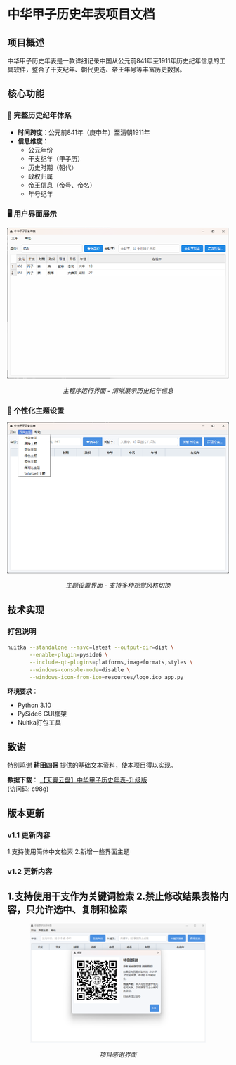 # 中华甲子历史年表项目文档

## 项目概述
中华甲子历史年表是一款详细记录中国从公元前841年至1911年历史纪年信息的工具软件，整合了干支纪年、朝代更迭、帝王年号等丰富历史数据。

## 核心功能

### 📅 完整历史纪年体系
- **时间跨度**：公元前841年（庚申年）至清朝1911年
- **信息维度**：
  - 公元年份
  - 干支纪年（甲子历）
  - 历史时期（朝代）
  - 政权归属
  - 帝王信息（帝号、帝名）
  - 年号纪年

### 🖥️ 用户界面展示
<div align="center">
  <img src="image/中华甲子历史年表运行界面.png" width="600" alt="主运行界面">
  <p><em>主程序运行界面 - 清晰展示历史纪年信息</em></p>
</div>

### 🎨 个性化主题设置
<div align="center">
  <img src="image/中华甲子历史年表主题设置.png" width="600" alt="主题设置界面">
  <p><em>主题设置界面 - 支持多种视觉风格切换</em></p>
</div>

## 技术实现

### 打包说明
```bash
nuitka --standalone --msvc=latest --output-dir=dist \
       --enable-plugin=pyside6 \
       --include-qt-plugins=platforms,imageformats,styles \
       --windows-console-mode=disable \
       --windows-icon-from-ico=resources/logo.ico app.py
```

**环境要求**：
- Python 3.10
- PySide6 GUI框架
- Nuitka打包工具

## 致谢

特别鸣谢 **耕田四哥** 提供的基础文本资料，使本项目得以实现。

**数据下载**：
[【天翼云盘】中华甲子历史年表-升级版](https://cloud.189.cn/t/EJZZzquuiuAj)  
(访问码: c98g)

## 版本更新

### v1.1 更新内容
1.支持使用简体中文检索
2.新增一些界面主题

### v1.2 更新内容
1.支持使用干支作为关键词检索
2.禁止修改结果表格内容，只允许选中、复制和检索
---

<div align="center">
  <img src="image/中华甲子历史年表感谢界面.png" width="400" alt="感谢界面">
  <p><em>项目感谢界面</em></p>
</div>
